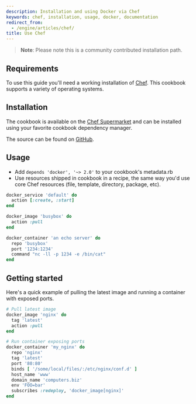 ```yaml
---
description: Installation and using Docker via Chef
keywords: chef, installation, usage, docker, documentation
redirect_from:
  - /engine/articles/chef/
title: Use Chef
---
```

> **Note**: Please note this is a community contributed installation path.

## Requirements

To use this guide you'll need a working installation of [Chef](https://www.chef.io/). This cookbook supports a variety of operating systems.

## Installation

The cookbook is available on the [Chef Supermarket](https://supermarket.chef.io/cookbooks/docker) and can be installed using your favorite cookbook dependency manager.

The source can be found on [GitHub](https://github.com/someara/chef-docker).

## Usage

- Add ```depends 'docker', '~> 2.0'``` to your cookbook's metadata.rb
- Use resources shipped in cookbook in a recipe, the same way you'd use core Chef resources (file, template, directory, package, etc).

```ruby
docker_service 'default' do
  action [:create, :start]
end

docker_image 'busybox' do
  action :pull
end

docker_container 'an echo server' do
  repo 'busybox'
  port '1234:1234'
  command "nc -ll -p 1234 -e /bin/cat"
end
```

## Getting started

Here's a quick example of pulling the latest image and running a container with exposed ports.

```ruby
# Pull latest image
docker_image 'nginx' do
  tag 'latest'
  action :pull
end

# Run container exposing ports
docker_container 'my_nginx' do
  repo 'nginx'
  tag 'latest'
  port '80:80'
  binds [ '/some/local/files/:/etc/nginx/conf.d' ]
  host_name 'www'
  domain_name 'computers.biz'
  env 'FOO=bar'
  subscribes :redeploy, 'docker_image[nginx]'
end
```